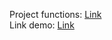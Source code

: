 Project functions: [Link](https://itest.com.vn/lects/webappdev/mockproj/magic-post.htm) <br>
Link demo: [Link](https://drive.google.com/drive/folders/1khHGYmLHIh8pEDeVcKNDwc46_0vmzOj_?fbclid=IwAR3sIrLJa6jhgKrl-zKRKHJMBz13BXSvBudnQuB18sD_oxTEcacugxHhdnc)
